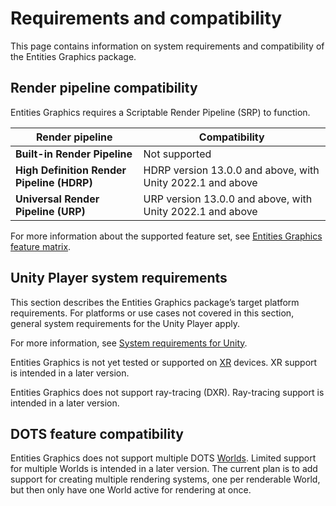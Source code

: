 # Requirements and compatibility

This page contains information on system requirements and compatibility of the Entities Graphics package.

## Render pipeline compatibility

Entities Graphics requires a Scriptable Render Pipeline (SRP) to function.

| **Render pipeline**                        | **Compatibility**                                          |
| ------------------------------------------ | ---------------------------------------------------------- |
| **Built-in Render Pipeline**               | Not supported                                              |
| **High Definition Render Pipeline (HDRP)** | HDRP version 13.0.0 and above, with Unity 2022.1 and above |
| **Universal Render Pipeline (URP)**        | URP version 13.0.0 and above, with Unity 2022.1 and above  |

For more information about the supported feature set, see [Entities Graphics feature matrix](entities-graphics-versions.md).

## Unity Player system requirements

This section describes the Entities Graphics package’s target platform requirements. For platforms or use cases not covered in this section, general system requirements for the Unity Player apply.

For more information, see [System requirements for Unity](https://docs.unity3d.com/Manual/system-requirements.html).

Entities Graphics is not yet tested or supported on [XR](https://docs.unity3d.com/Manual/XR.html) devices. XR support is intended in a later version.

Entities Graphics does not support ray-tracing (DXR). Ray-tracing support is intended in a later version.

## DOTS feature compatibility

Entities Graphics does not support multiple DOTS [Worlds](https://docs.unity3d.com/Packages/com.unity.entities@latest?subfolder=/manual/world.html). Limited support for multiple Worlds is intended in a later version. The current plan is to add support for creating multiple rendering systems, one per renderable World, but then only have one World active for rendering at once.
